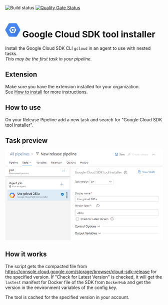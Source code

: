 ![Build status](https://dev.azure.com/nexsobr/nx-team/_apis/build/status/Tools/External/AzureDevOps.GoogleCloudTools.TaskCloudSdk) [![Quality Gate Status](https://sonarcloud.io/api/project_badges/measure?project=azure-devops-google-cloud-tools-task-sdk&metric=alert_status)](https://sonarcloud.io/dashboard?id=azure-devops-google-cloud-tools-task-sdk)


# <img src="icon.svg" height="48">  Google Cloud SDK tool installer

Install the Google Cloud SDK CLI `gcloud` in an agent to use with nested tasks.  
*This may be the first task in your pipeline.*

## Extension

Make sure you have the extension installed for your organization.  
See [How to install](/#how-to-install-extension) for more instructions.

## How to use

On your Release Pipeline add a new task and search for "Google Cloud SDK tool installer". 

## Task preview

![Azure DevOps Task Screenshot](screenshots/task.png)

## How it works

The script gets the compacted file from https://console.cloud.google.com/storage/browser/cloud-sdk-release for the specified version.
If "Check for Latest Version" is checked, it will get the `lastest` manifest for Docker file of the SDK from `DockerHub` and get the version in the environment variables of the config key.

The tool is cached for the specified version in your account.
